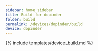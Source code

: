 ```yaml
---
sidebar: home_sidebar
title: Build for dopinder
folder: build
permalink: /devices/dopinder/build
device: dopinder
---
```

{% include templates/device_build.md %}
